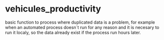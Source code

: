 # vehicules_productivity

basic function to process where duplicated data is a problem, for example when an automated process doesn´t run for any reason and it is necesary to run it localy, so the data already exist 
if the process run hours later.
